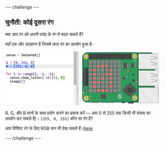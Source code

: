 \--- challenge \---

## चुनौती: कोई दूसरा रंग

क्या आप रंग को अपनी पसंद के रंग में बदल सकते हैं?

यहाँ एक और उदाहरण है जिसमें लाल रंग का उपयोग हुआ है:

![स्क्रीनशॉट](images/timer-red.png)

R, G, और B मानों के साथ प्रयोग करने का प्रयास करें — आप 0 से 255 तक किसी भी संख्या का उपयोग कर सकते हैं)। `[255, 0, 255]` कौन सा रंग है?

आप विशिष्ट रंग के लिए RGB मान भी देख सकते हैं।<a href="http://jumpto.cc/colours" target="_blank">here</a>

\--- /challenge \---